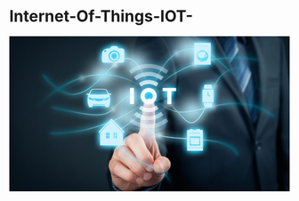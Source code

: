 # Internet-Of-Things-IOT-
![](https://github.com/akkysanap22/Internet-Of-Things-IOT-/blob/master/IoT-Security_Hitachi-Systems-Security-37kd0diyt2rr6x4h2e6adc.jpg)
